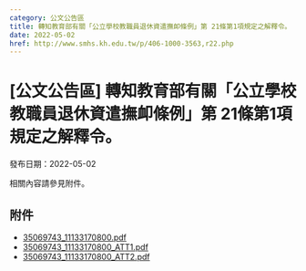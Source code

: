 ```yaml
---
category: 公文公告區
title: 轉知教育部有關「公立學校教職員退休資遣撫卹條例」第 21條第1項規定之解釋令。
date: 2022-05-02
href: http://www.smhs.kh.edu.tw/p/406-1000-3563,r22.php
---
```


# [公文公告區] 轉知教育部有關「公立學校教職員退休資遣撫卹條例」第 21條第1項規定之解釋令。

發布日期：2022-05-02

相關內容請參見附件。

## 附件

- [35069743_11133170800.pdf](https://www.smhs.kh.edu.tw/var/file/0/1000/attach/71/pta_3338_9898185_80744.pdf)
- [35069743_11133170800_ATT1.pdf](https://www.smhs.kh.edu.tw/var/file/0/1000/attach/71/pta_3339_9382182_80744.pdf)
- [35069743_11133170800_ATT2.pdf](https://www.smhs.kh.edu.tw/var/file/0/1000/attach/71/pta_3340_3038884_80744.pdf)
